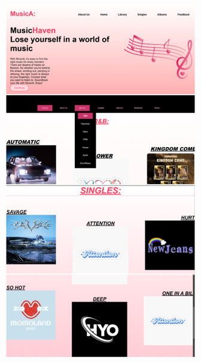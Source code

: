 ![image alt](https://github.com/varshathombre21/basic-music-website/blob/main/home%20pg.png?raw=true)
![image alt](https://github.com/varshathombre21/basic-music-website/blob/main/library.png?raw=true)
![image alt](https://github.com/varshathombre21/basic-music-website/blob/main/singles%20first%20half.png?raw=true)
![image alt](https://github.com/varshathombre21/basic-music-website/blob/main/singles%20second%20half.png?raw=true)
